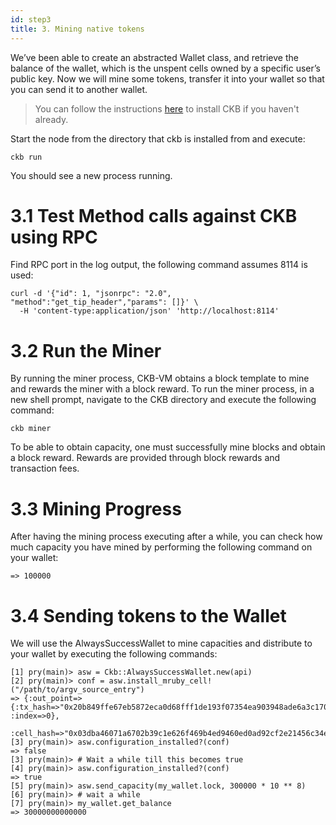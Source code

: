 ```yaml
---
id: step3
title: 3. Mining native tokens
---
```


We’ve been able to create an abstracted Wallet class, and retrieve the balance of the wallet, which is the unspent cells owned by a specific user’s public key.
Now we will mine some tokens, transfer it into your wallet so that you can send it to another wallet.



> You can follow the instructions [here](../getting-started/run-node) to install CKB if you haven't already.

Start the node from the directory that ckb is installed from and execute:

```
ckb run
```

You should see a new process running.

# 3.1 Test Method calls against CKB using RPC
Find RPC port in the log output, the following command assumes 8114 is used:
```
curl -d '{"id": 1, "jsonrpc": "2.0", "method":"get_tip_header","params": []}' \
  -H 'content-type:application/json' 'http://localhost:8114'
```

# 3.2 Run the Miner
By running the miner process, CKB-VM obtains a block template to mine and rewards the miner with a block reward. To run the miner process, in a new shell prompt, navigate to the CKB directory and execute the following command:

```
ckb miner
```

To be able to obtain capacity, one must successfully mine blocks and obtain a block reward. Rewards are provided through block rewards and transaction fees.

# 3.3 Mining Progress

After having the mining process executing after a  while, you can check how much capacity you have mined by performing the following command on your wallet:

```[2] pry(main)> my_wallet.get_balance
=> 100000
```

# 3.4 Sending tokens to the Wallet

We will use the AlwaysSuccessWallet to mine capacities and distribute to your wallet by executing the following commands:

```
[1] pry(main)> asw = Ckb::AlwaysSuccessWallet.new(api)
[2] pry(main)> conf = asw.install_mruby_cell!("/path/to/argv_source_entry")
=> {:out_point=>{:tx_hash=>"0x20b849ffe67eb5872eca0d68fff1de193f07354ea903948ade6a3c170d89e282", :index=>0},
 :cell_hash=>"0x03dba46071a6702b39c1e626f469b4ed9460ed0ad92cf2e21456c34e1e2b04fd"}
[3] pry(main)> asw.configuration_installed?(conf)
=> false
[3] pry(main)> # Wait a while till this becomes true
[4] pry(main)> asw.configuration_installed?(conf)
=> true
[5] pry(main)> asw.send_capacity(my_wallet.lock, 300000 * 10 ** 8)
[6] pry(main)> # wait a while
[7] pry(main)> my_wallet.get_balance
=> 30000000000000
```
